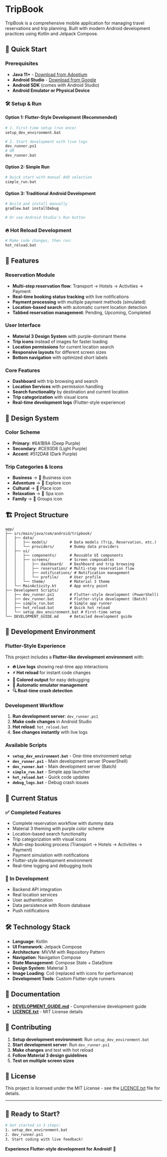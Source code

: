 # TripBook

TripBook is a comprehensive mobile application for managing travel reservations and trip planning. Built with modern Android development practices using Kotlin and Jetpack Compose.

## 🚀 Quick Start

### Prerequisites
- **Java 11+** - [Download from Adoptium](https://adoptium.net/)
- **Android Studio** - [Download from Google](https://developer.android.com/studio)
- **Android SDK** (comes with Android Studio)
- **Android Emulator or Physical Device**

### 🛠️ Setup & Run

#### Option 1: Flutter-Style Development (Recommended)
```bash
# 1. First-time setup (run once)
setup_dev_environment.bat

# 2. Start development with live logs
dev_runner.ps1
# OR
dev_runner.bat
```

#### Option 2: Simple Run
```bash
# Quick start with manual AVD selection
simple_run.bat
```

#### Option 3: Traditional Android Development
```bash
# Build and install manually
gradlew.bat installDebug

# Or use Android Studio's Run button
```

### 🔥 Hot Reload Development
```bash
# Make code changes, then run:
hot_reload.bat
```

## 📱 Features

### Reservation Module
- **Multi-step reservation flow**: Transport → Hotels → Activities → Payment
- **Real-time booking status tracking** with live notifications
- **Payment processing** with multiple payment methods (simulated)
- **Location-based search** with automatic current location detection
- **Tabbed reservation management**: Pending, Upcoming, Completed

### User Interface
- **Material 3 Design System** with purple-dominant theme
- **Trip icons** instead of images for faster loading
- **Location permissions** for current location search
- **Responsive layouts** for different screen sizes
- **Bottom navigation** with optimized short labels

### Core Features
- **Dashboard** with trip browsing and search
- **Location Services** with permission handling
- **Search functionality** by destination and current location
- **Trip categorization** with visual icons
- **Real-time development logs** (Flutter-style experience)

## 🎨 Design System

### Color Scheme
- **Primary**: #6A1B9A (Deep Purple)
- **Secondary**: #CE93D8 (Light Purple)
- **Accent**: #512DA8 (Dark Purple)

### Trip Categories & Icons
- **Business** → 💼 Business icon
- **Adventure** → 🧭 Explore icon
- **Cultural** → 📍 Place icon
- **Relaxation** → 🧘 Spa icon
- **Family** → 👥 Groups icon

## 🏗️ Project Structure

```
app/
├── src/main/java/com/android/tripbook/
│   ├── data/
│   │   ├── models/          # Data models (Trip, Reservation, etc.)
│   │   └── providers/       # Dummy data providers
│   ├── ui/
│   │   ├── components/      # Reusable UI components
│   │   ├── screens/         # Screen composables
│   │   │   ├── dashboard/   # Dashboard and trip browsing
│   │   │   ├── reservation/ # Multi-step reservation flow
│   │   │   ├── notifications/ # Notification management
│   │   │   └── profile/     # User profile
│   │   └── theme/           # Material 3 theme
│   └── MainActivity.kt      # App entry point
├── Development Scripts/
│   ├── dev_runner.ps1       # Flutter-style development (PowerShell)
│   ├── dev_runner.bat       # Flutter-style development (Batch)
│   ├── simple_run.bat       # Simple app runner
│   ├── hot_reload.bat       # Quick hot reload
│   └── setup_dev_environment.bat # First-time setup
└── DEVELOPMENT_GUIDE.md     # Detailed development guide
```

## 🔧 Development Environment

### Flutter-Style Experience
This project includes a **Flutter-like development environment** with:

- **🔥 Live logs** showing real-time app interactions
- **⚡ Hot reload** for instant code changes
- **🎨 Colored output** for easy debugging
- **📱 Automatic emulator management**
- **🔍 Real-time crash detection**

### Development Workflow
1. **Run development server**: `dev_runner.ps1`
2. **Make code changes** in Android Studio
3. **Hot reload**: `hot_reload.bat`
4. **See changes instantly** with live logs

### Available Scripts
- **`setup_dev_environment.bat`** - One-time environment setup
- **`dev_runner.ps1`** - Main development server (PowerShell)
- **`dev_runner.bat`** - Main development server (Batch)
- **`simple_run.bat`** - Simple app launcher
- **`hot_reload.bat`** - Quick code updates
- **`debug_logs.bat`** - Debug crash issues

## 🎯 Current Status

### ✅ Completed Features
- Complete reservation workflow with dummy data
- Material 3 theming with purple color scheme
- Location-based search functionality
- Trip categorization with visual icons
- Multi-step booking process (Transport → Hotels → Activities → Payment)
- Payment simulation with notifications
- Flutter-style development environment
- Real-time logging and debugging tools

### 🚧 In Development
- Backend API integration
- Real location services
- User authentication
- Data persistence with Room database
- Push notifications

## 🛠️ Technology Stack

- **Language**: Kotlin
- **UI Framework**: Jetpack Compose
- **Architecture**: MVVM with Repository Pattern
- **Navigation**: Navigation Compose
- **State Management**: Compose State + DataStore
- **Design System**: Material 3
- **Image Loading**: Coil (replaced with icons for performance)
- **Development Tools**: Custom Flutter-style runners

## 📖 Documentation

- **[DEVELOPMENT_GUIDE.md](DEVELOPMENT_GUIDE.md)** - Comprehensive development guide
- **[LICENCE.txt](LICENCE.txt)** - MIT License details

## 🤝 Contributing

1. **Setup development environment**: Run `setup_dev_environment.bat`
2. **Start development server**: Run `dev_runner.ps1`
3. **Make changes** and test with hot reload
4. **Follow Material 3 design guidelines**
5. **Test on multiple screen sizes**

## 📄 License

This project is licensed under the MIT License - see the [LICENCE.txt](LICENCE.txt) file for details.

---

## 🎉 Ready to Start?

```bash
# Get started in 3 steps:
1. setup_dev_environment.bat
2. dev_runner.ps1
3. Start coding with live feedback!
```

**Experience Flutter-style development for Android!** 🚀